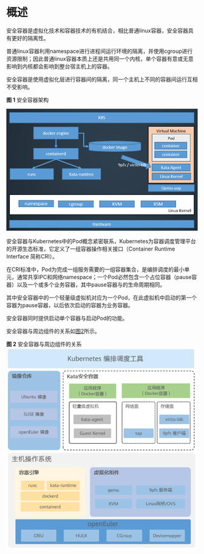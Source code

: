 # 概述<a name="ZH-CN_TOPIC_0184808161"></a>

安全容器是虚拟化技术和容器技术的有机结合，相比普通linux容器，安全容器具有更好的隔离性。

普通linux容器利用namespace进行进程间运行环境的隔离，并使用cgroup进行资源限制；因此普通linux容器本质上还是共用同一个内核，单个容器有意或无意影响到内核都会影响到整台宿主机上的容器。

安全容器是使用虚拟化层进行容器间的隔离，同一个主机上不同的容器间运行互相不受影响。

**图 1**  安全容器架构<a name="zh-cn_topic_0182219818_fig48591425165914"></a>  


![](./figures/kata-arch.png)

安全容器与Kubernetes中的Pod概念紧密联系，Kubernetes为容器调度管理平台的开源生态标准，它定义了一组容器操作相关接口（Container Runtime Interface 简称CRI）。

在CRI标准中，Pod为完成一组服务需要的一组容器集合，是编排调度的最小单元，通常共享IPC和网络namespace；一个Pod必然包含一个占位容器（pause容器）以及一个或多个业务容器，其中pause容器与的生命周期相同。

其中安全容器中的一个轻量级虚拟机对应为一个Pod，在此虚拟机中启动的第一个容器为pause容器，以后依次启动的容器为业务容器。

安全容器同时提供启动单个容器与启动Pod的功能。

安全容器与周边组件的关系如[图2](#fig17734185518269)所示。

**图 2**  安全容器与周边组件的关系<a name="fig17734185518269"></a>  
![](./figures/安全容器与周边组件的关系.png "安全容器与周边组件的关系")

